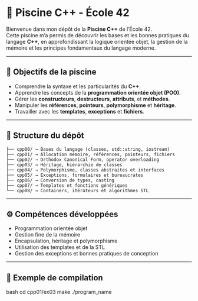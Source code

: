 # 🧠 Piscine C++ - École 42

Bienvenue dans mon dépôt de la **Piscine C++** de l’École 42.  
Cette piscine m’a permis de découvrir les bases et les bonnes pratiques du langage **C++**, en approfondissant la logique orientée objet, la gestion de la mémoire et les principes fondamentaux du langage moderne.

---

## 🧩 Objectifs de la piscine
- Comprendre la syntaxe et les particularités du **C++**.  
- Apprendre les concepts de la **programmation orientée objet (POO)**.  
- Gérer les **constructeurs**, **destructeurs**, **attributs**, et **méthodes**.  
- Manipuler les **références**, **pointeurs**, **polymorphisme** et **héritage**.  
- Travailler avec les **templates**, **exceptions** et **fichiers**.

---

## 📁 Structure du dépôt
```📦 cpp_piscine
├── cpp00/ → Bases du langage (classes, std::string, iostream)
├── cpp01/ → Allocation mémoire, références, pointeurs, fichiers
├── cpp02/ → Orthodox Canonical Form, operator overloading
├── cpp03/ → Héritage, hiérarchie de classes
├── cpp04/ → Polymorphisme, classes abstraites et interfaces
├── cpp05/ → Exceptions, formulaires et bureaucrates
├── cpp06/ → Conversion de types, casting
├── cpp07/ → Templates et fonctions génériques
└── cpp08/ → Containers, itérateurs et algorithmes STL
```

---

## ⚙️ Compétences développées
- Programmation orientée objet  
- Gestion fine de la mémoire  
- Encapsulation, héritage et polymorphisme  
- Utilisation des templates et de la STL  
- Gestion des exceptions et bonnes pratiques de conception

---

## 🧱 Exemple de compilation
bash
cd cpp01/ex03
make
./program_name
